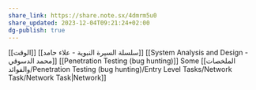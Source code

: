 ```yaml
---
share_link: https://share.note.sx/4dmrm5u0
share_updated: 2023-12-04T09:21:24+02:00
dg-publish: true
---
```

[[الوقت]]
[[سلسلة السيرة النبوية - علاء حامد]]
[[System Analysis and Design - محمد الدسوقي]]
[[Penetration Testing (bug hunting)]]
Some [[الملخصات والفوائد/Penetration Testing (bug hunting)/Entry Level Tasks/Network Task/Network Task|Network]]

